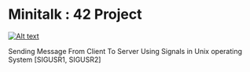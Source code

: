 # Minitalk : 42 Project

[![Alt text](https://i.ytimg.com/vi/zSuoVWxaa88/hqdefault.jpg?sqp=-oaymwEcCPYBEIoBSFXyq4qpAw4IARUAAIhCGAFwAcABBg==&rs=AOn4CLD-94QCe26mow9sC2f7LUI_9dfFnw)](https://www.youtube.com/watch?v=zSuoVWxaa88)

Sending Message From Client To Server Using Signals in Unix operating System [SIGUSR1, SIGUSR2]
